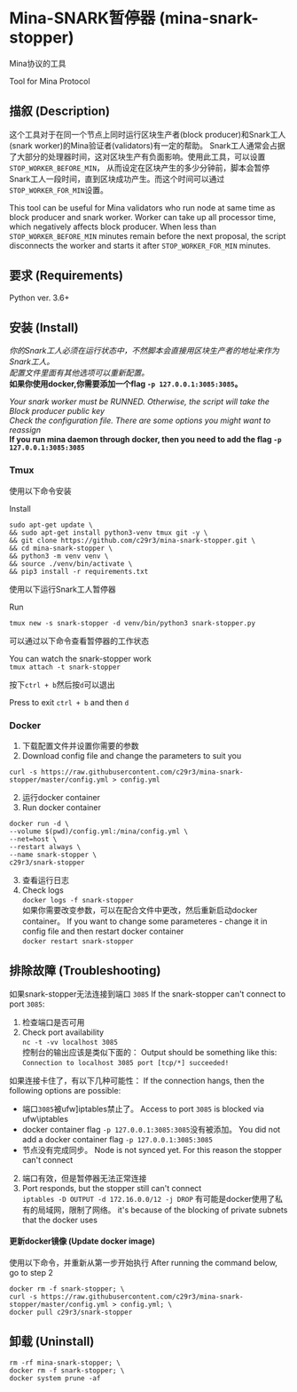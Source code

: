 # Mina-SNARK暂停器 (mina-snark-stopper)
Mina协议的工具

Tool for Mina Protocol

## 描叙 (Description)
这个工具对于在同一个节点上同时运行区块生产者(block producer)和Snark工人(snark worker)的Mina验证者(validators)有一定的帮助。
Snark工人通常会占据了大部分的处理器时间，这对区块生产有负面影响。使用此工具，可以设置`STOP_WORKER_BEFORE_MIN`， 从而设定在区块产生的多少分钟前，脚本会暂停Snark工人一段时间，直到区块成功产生。而这个时间可以通过`STOP_WORKER_FOR_MIN`设置。

This tool can be useful for Mina validators who run node at same time as block producer and snark worker. 
Worker can take up all processor time, which negatively affects block producer. When less than `STOP_WORKER_BEFORE_MIN` minutes remain before the next proposal, the script disconnects the worker and starts it after `STOP_WORKER_FOR_MIN` minutes.  

## 要求 (Requirements)
Python ver. 3.6+

## 安装 (Install)
*你的Snark工人必须在运行状态中，不然脚本会直接用区块生产者的地址来作为Snark工人。*  
*配置文件里面有其他选项可以重新配置。*  
**如果你使用docker,你需要添加一个flag `-p 127.0.0.1:3085:3085`。**

*Your snark worker must be RUNNED. Otherwise, the script will take the Block producer public key*  
*Check the configuration file. There are some options you might want to reassign*  
**If you run mina daemon through docker, then you need to add the flag `-p 127.0.0.1:3085:3085`**

### Tmux 

使用以下命令安装

Install 
```
sudo apt-get update \
&& sudo apt-get install python3-venv tmux git -y \
&& git clone https://github.com/c29r3/mina-snark-stopper.git \
&& cd mina-snark-stopper \
&& python3 -m venv venv \
&& source ./venv/bin/activate \
&& pip3 install -r requirements.txt
```  
使用以下运行Snark工人暂停器
 
Run  
```
tmux new -s snark-stopper -d venv/bin/python3 snark-stopper.py
```
可以通过以下命令查看暂停器的工作状态

You can watch the snark-stopper work  
`tmux attach -t snark-stopper`  

按下`ctrl + b`然后按`d`可以退出

Press to exit `ctrl + b` and then `d`

### Docker  
1. 下载配置文件并设置你需要的参数
1. Download config file and change the parameters to suit you
```
curl -s https://raw.githubusercontent.com/c29r3/mina-snark-stopper/master/config.yml > config.yml
```

2. 运行docker container
2. Run docker container  
```
docker run -d \
--volume $(pwd)/config.yml:/mina/config.yml \
--net=host \
--restart always \
--name snark-stopper \
c29r3/snark-stopper
```
3. 查看运行日志
3. Check logs  
`docker logs -f snark-stopper`  
如果你需要改变参数，可以在配合文件中更改，然后重新启动docker container。
If you want to change some parameteres - change it in config file and then restart docker container  
`docker restart snark-stopper` 

## 排除故障 (Troubleshooting)  
如果snark-stopper无法连接到端口 `3085`
If the snark-stopper can't connect to port `3085`:  
1. 检查端口是否可用
1. Check port availability  
`nc -t -vv localhost 3085`  
控制台的输出应该是类似下面的：
Output should be something like this:  
`Connection to localhost 3085 port [tcp/*] succeeded!`

如果连接卡住了，有以下几种可能性：
If the connection hangs, then the following options are possible:  
- 端口`3085`被ufw]iptables禁止了。 Access to port `3085` is blocked via ufw\iptables  
- docker container flag `-p 127.0.0.1:3085:3085`没有被添加。 You did not add a docker container flag `-p 127.0.0.1:3085:3085`  
- 节点没有完成同步。 Node is not synced yet. For this reason the stopper can't connect  

2. 端口有效，但是暂停器无法正常连接
2. Port responds, but the stopper still can't connect  
`iptables -D OUTPUT -d 172.16.0.0/12 -j DROP` 
有可能是docker使用了私有的局域网，限制了网络。
it's because of the blocking of private subnets that the docker uses  

#### 更新docker镜像 (Update docker image)
使用以下命令，并重新从第一步开始执行
After running the command below, go to step 2
```
docker rm -f snark-stopper; \
curl -s https://raw.githubusercontent.com/c29r3/mina-snark-stopper/master/config.yml > config.yml; \
docker pull c29r3/snark-stopper
```

## 卸载 (Uninstall)  
```
rm -rf mina-snark-stopper; \
docker rm -f snark-stopper; \
docker system prune -af
```
